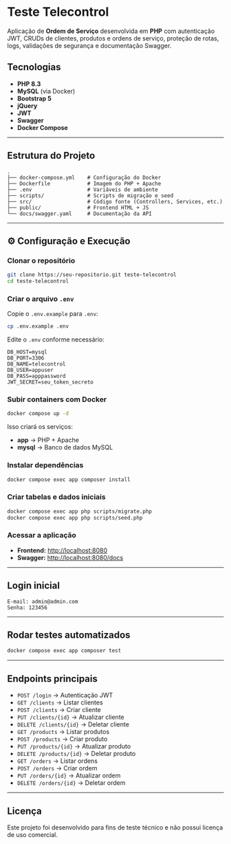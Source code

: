 # Teste Telecontrol

Aplicação de **Ordem de Serviço** desenvolvida em **PHP** com autenticação JWT, CRUDs de clientes, produtos e ordens de serviço, proteção de rotas, logs, validações de segurança e documentação Swagger.

## Tecnologias
- **PHP 8.3**
- **MySQL** (via Docker)
- **Bootstrap 5**
- **jQuery**
- **JWT**
- **Swagger**
- **Docker Compose**

---

## Estrutura do Projeto

```
.
├── docker-compose.yml    # Configuração do Docker
├── Dockerfile            # Imagem do PHP + Apache
├── .env                  # Variáveis de ambiente
├── scripts/              # Scripts de migração e seed
├── src/                  # Código fonte (Controllers, Services, etc.)
├── public/               # Frontend HTML + JS
└── docs/swagger.yaml     # Documentação da API
```

---

## ⚙️ Configuração e Execução

### Clonar o repositório
```bash
git clone https://seu-repositorio.git teste-telecontrol
cd teste-telecontrol
```

### Criar o arquivo `.env`
Copie o `.env.example` para `.env`:
```bash
cp .env.example .env
```

Edite o `.env` conforme necessário:
```env
DB_HOST=mysql
DB_PORT=3306
DB_NAME=telecontrol
DB_USER=appuser
DB_PASS=apppassword
JWT_SECRET=seu_token_secreto
```

### Subir containers com Docker
```bash
docker compose up -d
```
Isso criará os serviços:
- **app** → PHP + Apache
- **mysql** → Banco de dados MySQL

### Instalar dependências
```bash
docker compose exec app composer install
```

### Criar tabelas e dados iniciais
```bash
docker compose exec app php scripts/migrate.php
docker compose exec app php scripts/seed.php
```

### Acessar a aplicação
- **Frontend:** [http://localhost:8080](http://localhost:8080)
- **Swagger:** [http://localhost:8080/docs](http://localhost:8080/docs)

---

## Login inicial
```
E-mail: admin@admin.com
Senha: 123456
```

---

## Rodar testes automatizados
```bash
docker compose exec app composer test
```

---

## Endpoints principais

- `POST /login` → Autenticação JWT
- `GET /clients` → Listar clientes
- `POST /clients` → Criar cliente
- `PUT /clients/{id}` → Atualizar cliente
- `DELETE /clients/{id}` → Deletar cliente
- `GET /products` → Listar produtos
- `POST /products` → Criar produto
- `PUT /products/{id}` → Atualizar produto
- `DELETE /products/{id}` → Deletar produto
- `GET /orders` → Listar ordens
- `POST /orders` → Criar ordem
- `PUT /orders/{id}` → Atualizar ordem
- `DELETE /orders/{id}` → Deletar ordem

---

## Licença
Este projeto foi desenvolvido para fins de teste técnico e não possui licença de uso comercial.
